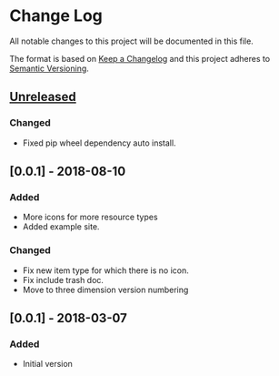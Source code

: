 # Change Log
All notable changes to this project will be documented in this file.

The format is based on [Keep a Changelog](http://keepachangelog.com/)
and this project adheres to [Semantic Versioning](http://semver.org/).


## [Unreleased]

### Changed
- Fixed pip wheel dependency auto install.


## [0.0.1] - 2018-08-10
### Added
- More icons for more resource types
- Added example site.

### Changed
- Fix new item type for which there is no icon.
- Fix include trash doc.
- Move to three dimension version numbering


## [0.0.1] - 2018-03-07
### Added
- Initial version

[Unreleased]: https://github.com/plandes/zotsite/compare/v0.2.0...HEAD
[0.2.0]: https://github.com/plandes/zotsite/compare/v0.1...v0.2.0
